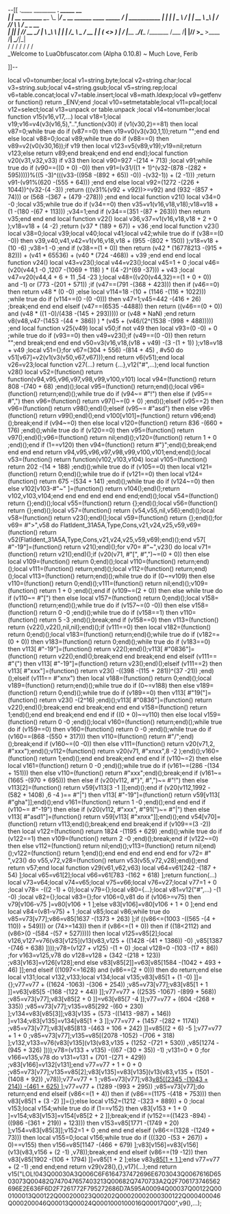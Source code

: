 --[[
 .____                  ________ ___.    _____                           __                
 |    |    __ _______   \_____  \\_ |___/ ____\_ __  ______ ____ _____ _/  |_  ___________ 
 |    |   |  |  \__  \   /   |   \| __ \   __\  |  \/  ___// ___\\__  \\   __\/  _ \_  __ \
 |    |___|  |  // __ \_/    |    \ \_\ \  | |  |  /\___ \\  \___ / __ \|  | (  <_> )  | \/
 |_______ \____/(____  /\_______  /___  /__| |____//____  >\___  >____  /__|  \____/|__|   
         \/          \/         \/    \/                \/     \/     \/                   
          \_Welcome to LuaObfuscator.com   (Alpha 0.10.8) ~  Much Love, Ferib 

]]--

local v0=tonumber;local v1=string.byte;local v2=string.char;local v3=string.sub;local v4=string.gsub;local v5=string.rep;local v6=table.concat;local v7=table.insert;local v8=math.ldexp;local v9=getfenv or function() return _ENV;end ;local v10=setmetatable;local v11=pcall;local v12=select;local v13=unpack or table.unpack ;local v14=tonumber;local function v15(v16,v17,...) local v18=1;local v19;v16=v4(v3(v16,5),"..",function(v30) if (v1(v30,2)==81) then local v87=0;while true do if (v87==0) then v19=v0(v3(v30,1,1));return "";end end else local v88=0;local v89;while true do if (v88==0) then v89=v2(v0(v30,16));if v19 then local v123=v5(v89,v19);v19=nil;return v123;else return v89;end break;end end end end);local function v20(v31,v32,v33) if v33 then local v90=927 -(214 + 713) ;local v91;while true do if (v90==((0 + 0) -0)) then v91=(v31/((1 + 1)^(v32-(878 -(282 + 595)))))%((5 -3)^(((v33-((958 -(892 + 65)) -0)) -(v32-1)) + (2 -1))) ;return v91-(v91%(620 -(555 + 64))) ;end end else local v92=(1272 -(226 + 1044))^(v32-(4 -3)) ;return (((v31%(v92 + v92))>=v92) and (932 -(857 + 74))) or (568 -(367 + (479 -278))) ;end end local function v21() local v34=0 -0 ;local v35;while true do if (v34==0) then v35=v1(v16,v18,v18);v18=v18 + (1 -(180 -(67 + 113))) ;v34=1;end if (v34==(351 -(87 + 263))) then return v35;end end end local function v22() local v36,v37=v1(v16,v18,v18 + 2 + 0 );v18=v18 + (4 -2) ;return (v37 * (189 + 67)) + v36 ;end local function v23() local v38=0;local v39;local v40;local v41;local v42;while true do if (v38==(0 -0)) then v39,v40,v41,v42=v1(v16,v18,v18 + (955 -(802 + 150)) );v18=v18 + (10 -6) ;v38=1 -0 ;end if (v38==(1 + 0)) then return (v42 * (16778213 -(915 + 82))) + (v41 * 65536) + (v40 * (724 -468)) + v39 ;end end end local function v24() local v43=v23();local v44=v23();local v45=1 + 0 ;local v46=(v20(v44,1 -0 ,1207 -(1069 + 118) ) * ((4 -2)^(69 -37))) + v43 ;local v47=v20(v44,4 + 6 + 11 ,54 -23 );local v48=((v20(v44,32)==(1 + 0 + 0)) and  -1) or (773 -(201 + 571)) ;if (v47==(791 -(368 + 423))) then if (v46==0) then return v48 * (0 -0) ;else local v114=18 -(10 + (1146 -(116 + 1022))) ;while true do if (v114==(0 -(0 -0))) then v47=1;v45=442 -(416 + 26) ;break;end end end elseif (v47==(6535 -4488)) then return ((v46==(0 + 0)) and (v48 * ((1 -0)/(438 -(145 + 293))))) or (v48 * NaN) ;end return v8(v48,v47-(1453 -(44 + 386)) ) * (v45 + (v46/(2^(1538 -(998 + 488))))) ;end local function v25(v49) local v50;if  not v49 then local v93=(0 -0) + 0 ;while true do if (v93==0) then v49=v23();if (v49==(0 -0)) then return "";end break;end end end v50=v3(v16,v18,(v18 + v49) -(3 -(1 + 1)) );v18=v18 + v49 ;local v51={};for v67=(304 + 556) -(814 + 45) , #v50 do v51[v67]=v2(v1(v3(v50,v67,v67)));end return v6(v51);end local v26=v23;local function v27(...) return {...},v12("#",...);end local function v28() local v52=(function() return function(v94,v95,v96,v97,v98,v99,v100,v101) local v94=(function() return 808 -(740 + 68) ;end)();local v95=(function() return;end)();local v96=(function() return;end)();while true do if (v94~= #"!") then else if (v95== #",") then v96=(function() return v97()~=(0 + 0) ;end)();elseif (v95==2) then v96=(function() return v98();end)();elseif (v95~= #"asd") then else v96=(function() return v99();end)();end v100[v101]=(function() return v96;end)();break;end if (v94~=0) then else local v120=(function() return 836 -(660 + 176) ;end)();while true do if (v120==0) then v95=(function() return v97();end)();v96=(function() return nil;end)();v120=(function() return 1 + 0 ;end)();end if (1==v120) then v94=(function() return  #"}";end)();break;end end end end return v94,v95,v96,v97,v98,v99,v100,v101;end;end)();local v53=(function() return function(v102,v103,v104) local v105=(function() return 202 -(14 + 188) ;end)();while true do if (v105==0) then local v121=(function() return 0;end)();while true do if (v121==0) then local v124=(function() return 675 -(534 + 141) ;end)();while true do if (v124~=0) then else v102[v103-#"~" ]=(function() return v104();end)();return v102,v103,v104;end end end end end end end;end)();local v54=(function() return {};end)();local v55=(function() return {};end)();local v56=(function() return {};end)();local v57=(function() return {v54,v55,nil,v56};end)();local v58=(function() return v23();end)();local v59=(function() return {};end)();for v69= #">",v58 do FlatIdent_31A5A,Type,Cons,v21,v24,v25,v59,v69=(function() return v52(FlatIdent_31A5A,Type,Cons,v21,v24,v25,v59,v69);end)();end v57[ #"-19"]=(function() return v21();end)();for v70= #"~",v23() do local v71=(function() return v21();end)();if (v20(v71, #"[", #",")~=(0 + 0)) then else local v109=(function() return 0;end)();local v110=(function() return;end)();local v111=(function() return;end)();local v112=(function() return;end)();local v113=(function() return;end)();while true do if (0~=v109) then else v110=(function() return 0;end)();v111=(function() return nil;end)();v109=(function() return 1 + 0 ;end)();end if (v109~=(2 + 0)) then else while true do if (v110~= #"[") then else local v157=(function() return 0;end)();local v158=(function() return;end)();while true do if (v157~=(0 -0)) then else v158=(function() return 0 -0 ;end)();while true do if (v158==1) then v110=(function() return 5 -3 ;end)();break;end if (v158==0) then v113=(function() return {v22(),v22(),nil,nil};end)();if (v111==0) then local v182=(function() return 0;end)();local v183=(function() return;end)();while true do if (v182==(0 + 0)) then v183=(function() return 0;end)();while true do if (v183==0) then v113[ #"-19"]=(function() return v22();end)();v113[ #"0836"]=(function() return v22();end)();break;end end break;end end elseif (v111== #"{") then v113[ #"-19"]=(function() return v23();end)();elseif (v111==2) then v113[ #"xxx"]=(function() return v23() -((398 -(115 + 281))^(37 -21)) ;end)();elseif (v111== #"xnx") then local v188=(function() return 0;end)();local v189=(function() return;end)();while true do if (0~=v188) then else v189=(function() return 0;end)();while true do if (v189==0) then v113[ #"19("]=(function() return v23() -(2^16) ;end)();v113[ #"0836"]=(function() return v22();end)();break;end end break;end end end v158=(function() return 1;end)();end end break;end end end if ((0 + 0)~=v110) then else local v159=(function() return 0 -0 ;end)();local v160=(function() return;end)();while true do if (v159==0) then v160=(function() return 0 -0 ;end)();while true do if (v160==(868 -(550 + 317))) then v110=(function() return  #"/";end)();break;end if (v160~=(0 -0)) then else v111=(function() return v20(v71,2, #"xxx");end)();v112=(function() return v20(v71, #"xnxx",8 -2 );end)();v160=(function() return 1;end)();end end break;end end end if (v110~=2) then else local v161=(function() return 0 -0 ;end)();while true do if (v161~=(286 -(134 + 151))) then else v110=(function() return  #"xxx";end)();break;end if (v161~=(1665 -(970 + 695))) then else if (v20(v112, #"}", #",")~= #"!") then else v113[2]=(function() return v59[v113[3 -1 ]];end)();end if (v20(v112,1992 -(582 + 1408) ,6 -4 )== #"|") then v113[ #"-19"]=(function() return v59[v113[ #"gha"]];end)();end v161=(function() return 1 -0 ;end)();end end end if (v110~= #"-19") then else if (v20(v112, #"xxx", #"91(")~= #"|") then else v113[ #"asd1"]=(function() return v59[v113[ #"xnxx"]];end)();end v54[v70]=(function() return v113;end)();break;end end break;end if (v109==(3 -2)) then local v122=(function() return 1824 -(1195 + 629) ;end)();while true do if (v122==1) then v109=(function() return 2 -0 ;end)();break;end if (v122~=0) then else v112=(function() return nil;end)();v113=(function() return nil;end)();v122=(function() return 1;end)();end end end end end end for v72= #" ",v23() do v55,v72,v28=(function() return v53(v55,v72,v28);end)();end return v57;end local function v29(v61,v62,v63) local v64=v61[242 -(187 + 54) ];local v65=v61[2];local v66=v61[783 -(162 + 618) ];return function(...) local v73=v64;local v74=v65;local v75=v66;local v76=v27;local v77=1 + 0 ;local v78= -((2 -1) + 0);local v79={};local v80={...};local v81=v12("#",...) -(1 -0) ;local v82={};local v83={};for v106=0,v81 do if (v106>=v75) then v79[v106-v75 ]=v80[v106 + 1 ];else v83[v106]=v80[v106 + 1 + 0 ];end end local v84=(v81-v75) + 1 ;local v85;local v86;while true do v85=v73[v77];v86=v85[1637 -(1373 + 263) ];if ((v86<=(1003 -((565 -(4 + 110)) + 549))) or (74>=143)) then if (v86<=(1 + 0)) then if ((18<2112) and (v86>(0 -(584 -(57 + 527))))) then local v125=v85[2];local v126,v127=v76(v83[v125](v13(v83,v125 + ((1428 -(41 + 1386)) -0) ,v85[1387 -(746 + 638) ])));v78=(v127 + v125) -(1 + 0) ;local v128=0 -(103 -(17 + 86)) ;for v163=v125,v78 do v128=v128 + (342 -(218 + 123)) ;v83[v163]=v126[v128];end else v83[v85[2]]=v63[v85[1584 -(1042 + 493 + 46) ]];end elseif ((1097<=1628) and (v86==(2 + 0))) then do return;end else local v131;local v132,v133;local v134;local v135;v83[v85[1 + (1 -0) ]]={};v77=v77 + ((1624 -1063) -(306 + 254)) ;v85=v73[v77];v83[v85[1 + 1 ]]=v63[v85[5 -(168 -(122 + 44)) ]];v77=v77 + ((2535 -1067) -(899 + 568)) ;v85=v73[v77];v83[v85[2 + 0 ]]=v63[v85[7 -4 ]];v77=v77 + (604 -(268 + 335)) ;v85=v73[v77];v135=v85[292 -(60 + 230) ];v134=v83[v85[3]];v83[v135 + (573 -((1413 -987) + 146)) ]=v134;v83[v135]=v134[v85[1 + 3 ]];v77=v77 + (1457 -(282 + 1174)) ;v85=v73[v77];v83[v85[813 -(463 + 106 + 242) ]]=v85[(2 + 6) -5 ];v77=v77 + 1 + 0 ;v85=v73[v77];v135=v85[(2078 -1052) -(706 + 318) ];v132,v133=v76(v83[v135](v13(v83,v135 + (1252 -(721 + 530)) ,v85[1274 -(945 + 326) ])));v78=(v133 + v135) -((67 -(30 + 35)) -1) ;v131=0 + 0 ;for v166=v135,v78 do v131=v131 + (701 -(271 + 429)) ;v83[v166]=v132[v131];end v77=v77 + 1 + 0 + 0 ;v85=v73[v77];v135=v85[2];v83[v135]=v83[v135](v13(v83,v135 + (1501 -(1408 + 92)) ,v78));v77=v77 + 1 ;v85=v73[v77];v83[v85[(2345 -(1043 + 214)) -(461 + 625) ]]();v77=v77 + (1289 -(993 + 295)) ;v85=v73[v77];do return;end end elseif (v86<=(1 + 4)) then if (v86==(1175 -(418 + 753))) then v83[v85[1 + (3 -2) ]]={};else local v152=(1212 -(323 + 889)) + 0 ;local v153;local v154;while true do if (1==v152) then v83[v153 + 1 + 0 ]=v154;v83[v153]=v154[v85[2 + 2 ]];break;end if (v152==((1423 -894) -((986 -(361 + 219)) + 123))) then v153=v85[1771 -(1749 + 20) ];v154=v83[v85[3]];v152=1 + 0 ;end end end elseif (v86<=(1328 -(1249 + 73))) then local v155=0;local v156;while true do if (((320 -(53 + 267)) + 0)==v155) then v156=v85[1147 -(466 + 679) ];v83[v156]=v83[v156](v13(v83,v156 + (2 -1) ,v78));break;end end elseif (v86==(19 -12)) then v83[v85[1902 -(106 + 1794) ]]=v85[1 + 2 ];else v83[v85[1 + 1 ]]();end v77=v77 + (2 -1) ;end end;end return v29(v28(),{},v17)(...);end return v15("LOL!043Q00030A3Q006C6F6164737472696E6703043Q0067616D6503073Q00482Q747047657403213Q00682Q7470733A2Q2F706173746562696E2E636F6D2F7261772F795272686D7A595A00094Q00037Q00122Q000100013Q00122Q000200023Q00202Q00020002000300122Q000400046Q000200046Q00013Q00024Q0001000100016Q00017Q00",v9(),...);
